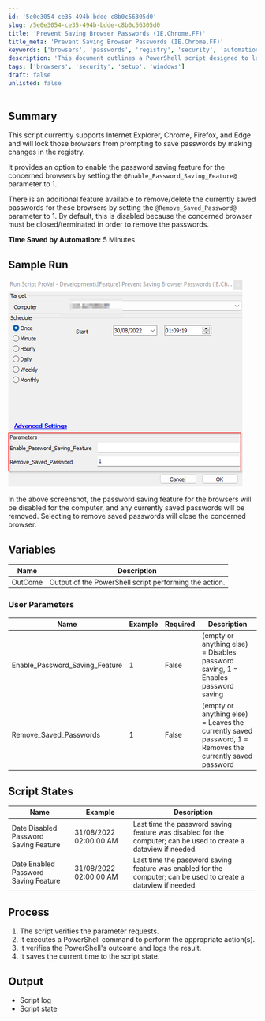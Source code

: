 ```yaml
---
id: '5e0e3054-ce35-494b-bdde-c8b0c56305d0'
slug: /5e0e3054-ce35-494b-bdde-c8b0c56305d0
title: 'Prevent Saving Browser Passwords (IE.Chrome.FF)'
title_meta: 'Prevent Saving Browser Passwords (IE.Chrome.FF)'
keywords: ['browsers', 'passwords', 'registry', 'security', 'automation']
description: 'This document outlines a PowerShell script designed to lock password saving features in Internet Explorer, Chrome, Firefox, and Edge by modifying the Windows registry. It includes options to enable password saving and to remove saved passwords, with detailed instructions and a sample run for user guidance.'
tags: ['browsers', 'security', 'setup', 'windows']
draft: false
unlisted: false
---
```


## Summary

This script currently supports Internet Explorer, Chrome, Firefox, and Edge and will lock those browsers from prompting to save passwords by making changes in the registry.

It provides an option to enable the password saving feature for the concerned browsers by setting the `@Enable_Password_Saving_Feature@` parameter to 1.

There is an additional feature available to remove/delete the currently saved passwords for these browsers by setting the `@Remove_Saved_Password@` parameter to 1. By default, this is disabled because the concerned browser must be closed/terminated in order to remove the passwords.

**Time Saved by Automation:** 5 Minutes

## Sample Run

![Sample Run](../../../static/img/Prevent-Saving-Browser-Passwords-(IE.Chrome.FF)/image_1.png)

In the above screenshot, the password saving feature for the browsers will be disabled for the computer, and any currently saved passwords will be removed. Selecting to remove saved passwords will close the concerned browser.

## Variables

| Name                     | Description                                                   |
|--------------------------|---------------------------------------------------------------|
| OutCome                  | Output of the PowerShell script performing the action.       |

### User Parameters

| Name                       | Example | Required | Description                                                                                   |
|----------------------------|---------|----------|-----------------------------------------------------------------------------------------------|
| Enable_Password_Saving_Feature | 1       | False    | (empty or anything else) = Disables password saving, 1 = Enables password saving            |
| Remove_Saved_Passwords     | 1       | False    | (empty or anything else) = Leaves the currently saved password, 1 = Removes the currently saved password |

## Script States

| Name                             | Example                  | Description                                                                                                        |
|----------------------------------|--------------------------|--------------------------------------------------------------------------------------------------------------------|
| Date Disabled Password Saving Feature | 31/08/2022 02:00:00 AM | Last time the password saving feature was disabled for the computer; can be used to create a dataview if needed. |
| Date Enabled Password Saving Feature  | 31/08/2022 02:00:00 AM | Last time the password saving feature was enabled for the computer; can be used to create a dataview if needed.  |

## Process

1. The script verifies the parameter requests.
2. It executes a PowerShell command to perform the appropriate action(s).
3. It verifies the PowerShell's outcome and logs the result.
4. It saves the current time to the script state.

## Output

- Script log
- Script state


